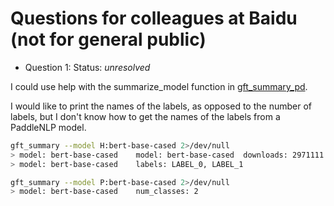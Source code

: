 # Questions for colleagues at Baidu (not for general public)

<ul>
<li>Question 1: Status: <i>unresolved</i></ul>
</ul>

I could use help with the summarize_model function in 
<a href="http://gitlab.baidu.com/kennethchurch/gft/blob/master/gft_internals/gft_summary_pd.py">gft_summary_pd</a>.

I would like to print the names of the labels, as opposed to the
number of labels, but I don't know how to get the names of the labels
from a PaddleNLP model.

```sh
gft_summary --model H:bert-base-cased 2>/dev/null
> model: bert-base-cased	model: bert-base-cased	downloads: 2971111	likes: 13	task: fill-mask
> model: bert-base-cased	labels: LABEL_0, LABEL_1

gft_summary --model P:bert-base-cased 2>/dev/null
> model: bert-base-cased	num_classes: 2
```

